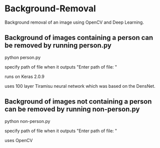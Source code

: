 # Background-Removal
Background removal of an image using OpenCV and Deep Learning.

<h2> Background of images containing a person can be removed by running person.py </h2>
<p> python person.py </p>
<p> specify path of file when it outputs "Enter path of file: " </p>
<p> runs on Keras 2.0.9 </p>
<p> uses 100 layer Tiramisu neural network which was based on the DensNet. </p>

<h2> Background of images not containing a person can be removed by running non-person.py </h2>
<p> python non-person.py </p>
<p> specify path of file when it outputs "Enter path of file: " </p>
<p> uses OpenCV </p>
